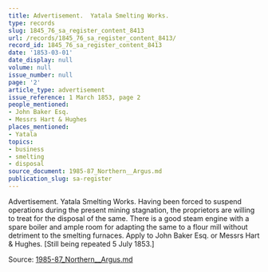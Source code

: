```yaml
---
title: Advertisement.  Yatala Smelting Works.
type: records
slug: 1845_76_sa_register_content_8413
url: /records/1845_76_sa_register_content_8413/
record_id: 1845_76_sa_register_content_8413
date: '1853-03-01'
date_display: null
volume: null
issue_number: null
page: '2'
article_type: advertisement
issue_reference: 1 March 1853, page 2
people_mentioned:
- John Baker Esq.
- Messrs Hart & Hughes
places_mentioned:
- Yatala
topics:
- business
- smelting
- disposal
source_document: 1985-87_Northern__Argus.md
publication_slug: sa-register
---
```


Advertisement.  Yatala Smelting Works.  Having been forced to suspend operations during the present mining stagnation, the proprietors are willing to treat for the disposal of the same.  There is a good steam engine with a spare boiler and ample room for adapting the same to a flour mill without detriment to the smelting furnaces.  Apply to John Baker Esq. or Messrs Hart & Hughes.  [Still being repeated 5 July 1853.]

Source: [1985-87_Northern__Argus.md](/downloads/markdown/1985-87_Northern__Argus.md)

